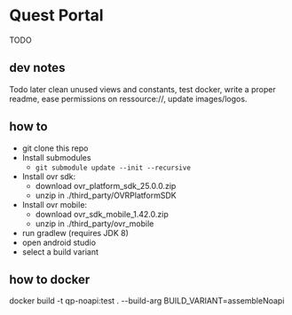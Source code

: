 # Quest Portal

TODO

## dev notes

Todo later clean unused views and constants, test docker, write a proper readme, ease permissions on ressource://, update images/logos.

## how to

- git clone this repo
- Install submodules
  - `git submodule update --init --recursive`
- Install ovr sdk:
  - download ovr_platform_sdk_25.0.0.zip
  - unzip in ./third_party/OVRPlatformSDK
- Install ovr mobile:
  - download ovr_sdk_mobile_1.42.0.zip
  - unzip in ./third_party/ovr_mobile
- run gradlew (requires JDK 8)
- open android studio
- select a build variant

## how to docker

docker build -t qp-noapi:test .
--build-arg BUILD_VARIANT=assembleNoapi

